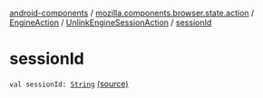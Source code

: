 [android-components](../../../index.md) / [mozilla.components.browser.state.action](../../index.md) / [EngineAction](../index.md) / [UnlinkEngineSessionAction](index.md) / [sessionId](./session-id.md)

# sessionId

`val sessionId: `[`String`](https://kotlinlang.org/api/latest/jvm/stdlib/kotlin/-string/index.html) [(source)](https://github.com/mozilla-mobile/android-components/blob/master/components/browser/state/src/main/java/mozilla/components/browser/state/action/BrowserAction.kt#L263)